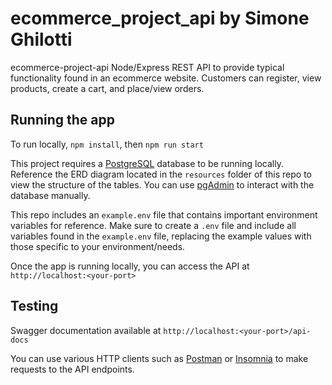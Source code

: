 # ecommerce_project_api by Simone Ghilotti


ecommerce-project-api
Node/Express REST API to provide typical functionality found in an ecommerce website.  Customers can register, view products, create a cart, and place/view orders.

## Running the app
To run locally, `npm install`, then `npm run start`

This project requires a [PostgreSQL](https://www.postgresql.org/) database to be running locally.  Reference the ERD diagram located in the `resources` folder of this repo to view the structure of the tables.  You can use [pgAdmin](https://www.pgadmin.org/) to interact with the database manually. 

This repo includes an `example.env` file that contains important environment variables for reference.  Make sure to create a `.env` file and include all variables found in the `example.env` file, replacing the example values with those specific to your environment/needs.

Once the app is running locally, you can access the API at `http://localhost:<your-port>`

## Testing
Swagger documentation available at `http://localhost:<your-port>/api-docs`

You can use various HTTP clients such as [Postman](https://www.postman.com/) or [Insomnia](https://insomnia.rest/) to make requests to the API endpoints.
